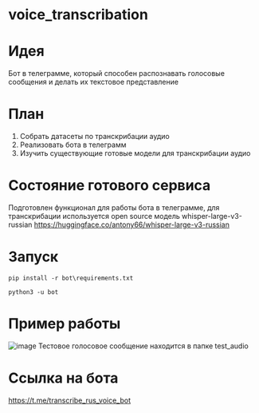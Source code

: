 # voice_transcribation
# Идея
Бот в телеграмме, который способен распознавать голосовые сообщения и делать их текстовое представление
# План
1. Собрать датасеты по транскрибации аудио
2. Реализовать бота в телеграмм
3. Изучить существующие готовые модели для транскрибации аудио
# Состояние готового сервиса
Подготовлен функционал для работы бота в телеграмме, для транскрибации используется open source модель whisper-large-v3-russian https://huggingface.co/antony66/whisper-large-v3-russian
# Запуск
```
pip install -r bot\requirements.txt
```
```
python3 -u bot
```
# Пример работы
![image](https://github.com/user-attachments/assets/a2572834-f28d-47ff-ae1c-a1400af75fe9)
Тестовое голосовое сообщение находится в папке test_audio
# Ссылка на бота 
https://t.me/transcribe_rus_voice_bot
